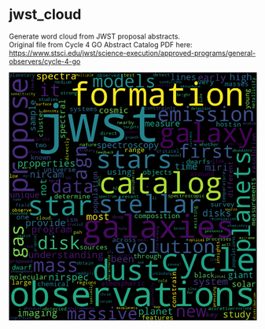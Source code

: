 # jwst_cloud
Generate word cloud from JWST proposal abstracts.                 
Original file from Cycle 4 GO Abstract Catalog PDF here:           
https://www.stsci.edu/jwst/science-execution/approved-programs/general-observers/cycle-4-go


![alt text](https://raw.githubusercontent.com/tgrassi/jwst_cloud/refs/heads/main/cloud.png)
